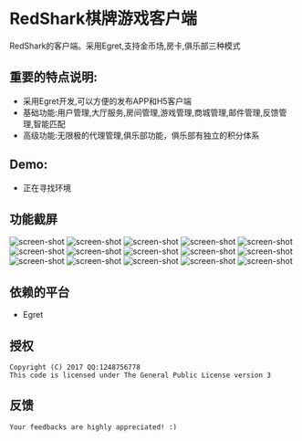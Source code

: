 RedShark棋牌游戏客户端
=====
RedShark的客户端。采用Egret,支持金币场,房卡,俱乐部三种模式

## 重要的特点说明:
* 采用Egret开发,可以方便的发布APP和H5客户端
* 基础功能:用户管理,大厅服务,房间管理,游戏管理,商城管理,邮件管理,反馈管理,智能匹配
* 高级功能:无限极的代理管理,俱乐部功能，俱乐部有独立的积分体系

## Demo:
* 正在寻找环境

## 功能截屏
![screen-shot](doc/loading.JPG)
![screen-shot](doc/hall.JPG)
![screen-shot](doc/game-history.JPG)
![screen-shot](doc/ddz-match.JPG)
![screen-shot](doc/ddz.JPG)
![screen-shot](doc/club-hall.JPG)
![screen-shot](doc/club.JPG)
![screen-shot](doc/agent.JPG)
![screen-shot](doc/login.JPG)
![screen-shot](doc/my.JPG)
![screen-shot](doc/qznn.JPG)
![screen-shot](doc/register.JPG)
![screen-shot](doc/shop.JPG)
![screen-shot](doc/texas.JPG)
![screen-shot](doc/zjh.JPG)

## 依赖的平台
* Egret

## 授权
	Copyright (C) 2017 QQ:1248756778
	This code is licensed under The General Public License version 3
	
## 反馈
	Your feedbacks are highly appreciated! :)
